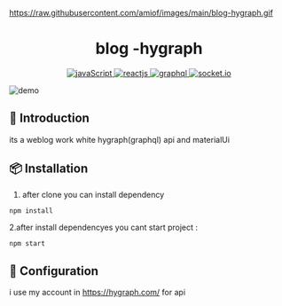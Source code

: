 https://raw.githubusercontent.com/amiof/images/main/blog-hygraph.gif

<h1 align="center">
blog -hygraph
</h1>

<p align="center">
  <a href="https://www.javascript.com/">
    <img
      alt="javaScript"
      src="https://img.shields.io/badge/javaScript-%2357A143.svg?&style=for-the-badge&logo=JavaScript&logoColor=white"
    />
  </a>
  <a href="https://react.dev/">
    <img
      alt="reactjs"
      src="https://img.shields.io/badge/ReactJs-blue.svg?&style=for-the-badge&logo=React&logoColor=white"
    />
  </a> 
  </a>
    <a href="">
    <img
      alt="graphql"
      src="https://img.shields.io/badge/graphql-red.svg?&style=for-the-badge&logo=graphql&logoColor=white"
    />
  </a>
    <a href="">
    <img
      alt="socket.io"
      src="https://img.shields.io/badge/MUI-yellow.svg?&style=for-the-badge&logo=MUI&logoColor=white"
    />
  </a>
</p>

![demo](https://raw.githubusercontent.com/amiof/images/main/blog-hygraph.gif)

## 📢 Introduction

its a weblog work white hygraph(graphql) api and materialUi 


## 📦 Installation

1. after clone you can install dependency 


```js
npm install 
```
2.after install dependencyes you cant start project : 
```Js
npm start 
```



## 🔧 Configuration

i use my account in https://hygraph.com/ for api 



